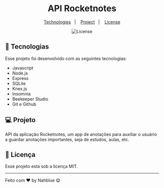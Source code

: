 <h1 align="center"> API Rocketnotes </h1>

<p align="center">
  <a href="#-technologies">Technologies</a>&nbsp;&nbsp;&nbsp;|&nbsp;&nbsp;&nbsp;
  <a href="#-project">Project</a>&nbsp;&nbsp;&nbsp;|&nbsp;&nbsp;&nbsp;
  <a href="#memo-license">License</a>
</p>

<p align="center">
  <img alt="License" src="https://img.shields.io/static/v1?label=license&message=MIT&color=49AA26&labelColor=000000">
</p>

## 🚀 Tecnologias

Esse projeto foi desenvolvido com as seguintes tecnologias:

- Javascript
- Node.js
- Express
- SQLite
- Knex.js
- Insomnia
- Beekeeper Studio
- Git e Github

## 💻 Projeto

API da aplicação Rocketnotes, um app de anotações para auxiliar o usuário a guardar anotações importantes, seja de estudos, aulas, etc.


## :memo: Licença

Esse projeto está sob a licença MIT.

---

Feito com ♥ by Nahblue 😋